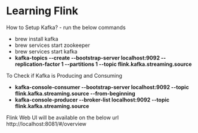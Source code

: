 # Learning Flink
How to Setup Kafka? - run the below commands

 - brew install kafka
 - brew services start zookeeper
 - brew services start kafka
 - **kafka-topics --create --bootstrap-server localhost:9092 --replication-factor 1 --partitions 1 --topic flink.kafka.streaming.source**

To Check if Kafka is Producing and Consuming

 - **kafka-console-consumer --bootstrap-server localhost:9092 --topic flink.kafka.streaming.source --from-beginning**
 - **kafka-console-producer --broker-list localhost:9092 --topic flink.kafka.streaming.source**

Flink Web UI will be available on the below url
http://localhost:8081/#/overview
